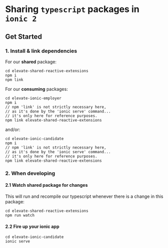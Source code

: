 # Sharing `typescript` packages in `ionic 2`

## Get Started

### 1. Install & link dependencies

For our **shared** package:

```
cd elevate-shared-reactive-extensions
npm i
npm link
```

For our **consuming** packages:

```
cd elevate-ionic-employer
npm i
// npm 'link' is not strictly necessary here,
// as it's done by the 'ionic serve' command...
// it's only here for reference purposes.
npm link elevate-shared-reactive-extensions
```

and/or:

```
cd elevate-ionic-candidate
npm i
// npm 'link' is not strictly necessary here,
// as it's done by the 'ionic serve' command...
// it's only here for reference purposes.
npm link elevate-shared-reactive-extensions
```

### 2. When developing

#### 2.1 Watch shared package for changes

This will run and recompile our typescript whenever
there is a change in this package:

```
cd elevate-shared-reactive-extensions
npm run watch
```

#### 2.2 Fire up your ionic app

```
cd elevate-ionic-candidate
ionic serve
```